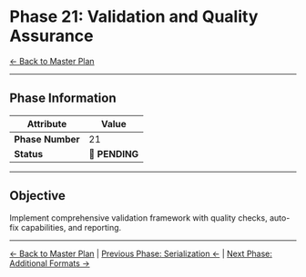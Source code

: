 # Phase 21: Validation and Quality Assurance

[← Back to Master Plan](../MasterPlan.md)

---

## Phase Information

| Attribute | Value |
|-----------|-------|
| **Phase Number** | 21 |
| **Status** | 📅 **PENDING** |

---

## Objective

Implement comprehensive validation framework with quality checks, auto-fix capabilities, and reporting.

---

[← Back to Master Plan](../MasterPlan.md) | [Previous Phase: Serialization ←](Phase-20.md) | [Next Phase: Additional Formats →](Phase-22.md)
